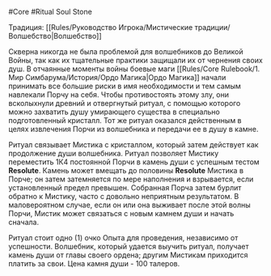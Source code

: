 #Core #Ritual
Soul Stone

Традиция: [[Rules/Руководство Игрока/Мистические традиции/Волшебство|Волшебство]]

Скверна никогда не была проблемой для волшебников до Великой Войны, так как их тщательные практики защищали их от чернения своих душ. В отчаянные моменты войны боевые маги [[Rules/Core Rulebook/1. Мир Симбарума/История/Ордо Магика|Ордо Магика]] начали принимать все большие риски в имя необходимости и тем самым навлекали Порчу на себя. Чтобы противостоять этому злу, они всколыхнули древний и отвергнутый ритуал, с помощью которого можно захватить душу умирающего существа в специально подготовленный кристалл. Тот же ритуал оказался действенным в целях извлечения Порчи из волшебника и передачи ее в душу в камне.

Ритуал связывает Мистика с кристаллом, который затем действует как продолжение души волшебника. Ритуал позволяет Мистику переместить 1К4 постоянной Порчи в камень души с успешным тестом **Resolute**. Камень может вмещать до половины **Resolute** Мистика в Порче; он затем затемняется по мере наполнения и взрывается, если установленный предел превышен. Собранная Порча затем бурлит обратно к Мистику, часто с довольно неприятным результатом. В маловероятном случае, если он или она выживает после этой волны Порчи, Мистик может связаться с новым камнем души и начать сначала.

Ритуал стоит одно (1) очко Опыта для проведения, независимо от успешности. Волшебник, который удается выучить ритуал, получает камень души от главы своего ордена; другим Мистикам приходится платить за свои. Цена камня души - 100 талеров.
